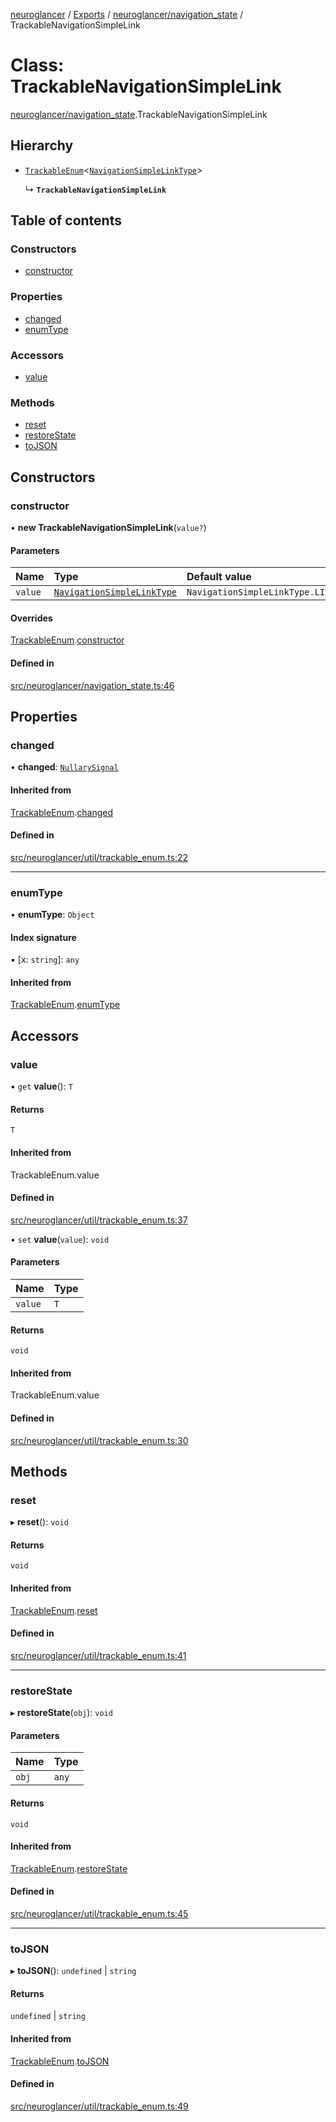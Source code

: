 [neuroglancer](../README.md) / [Exports](../modules.md) / [neuroglancer/navigation\_state](../modules/neuroglancer_navigation_state.md) / TrackableNavigationSimpleLink

# Class: TrackableNavigationSimpleLink

[neuroglancer/navigation_state](../modules/neuroglancer_navigation_state.md).TrackableNavigationSimpleLink

## Hierarchy

- [`TrackableEnum`](neuroglancer_util_trackable_enum.TrackableEnum.md)<[`NavigationSimpleLinkType`](../enums/neuroglancer_navigation_state.NavigationSimpleLinkType.md)\>

  ↳ **`TrackableNavigationSimpleLink`**

## Table of contents

### Constructors

- [constructor](neuroglancer_navigation_state.TrackableNavigationSimpleLink.md#constructor)

### Properties

- [changed](neuroglancer_navigation_state.TrackableNavigationSimpleLink.md#changed)
- [enumType](neuroglancer_navigation_state.TrackableNavigationSimpleLink.md#enumtype)

### Accessors

- [value](neuroglancer_navigation_state.TrackableNavigationSimpleLink.md#value)

### Methods

- [reset](neuroglancer_navigation_state.TrackableNavigationSimpleLink.md#reset)
- [restoreState](neuroglancer_navigation_state.TrackableNavigationSimpleLink.md#restorestate)
- [toJSON](neuroglancer_navigation_state.TrackableNavigationSimpleLink.md#tojson)

## Constructors

### constructor

• **new TrackableNavigationSimpleLink**(`value?`)

#### Parameters

| Name | Type | Default value |
| :------ | :------ | :------ |
| `value` | [`NavigationSimpleLinkType`](../enums/neuroglancer_navigation_state.NavigationSimpleLinkType.md) | `NavigationSimpleLinkType.LINKED` |

#### Overrides

[TrackableEnum](neuroglancer_util_trackable_enum.TrackableEnum.md).[constructor](neuroglancer_util_trackable_enum.TrackableEnum.md#constructor)

#### Defined in

[src/neuroglancer/navigation_state.ts:46](https://github.com/ActiveBrainAtlas2/neuroglancer/blob/034b457d/src/neuroglancer/navigation_state.ts#L46)

## Properties

### changed

• **changed**: [`NullarySignal`](neuroglancer_util_signal.NullarySignal.md)

#### Inherited from

[TrackableEnum](neuroglancer_util_trackable_enum.TrackableEnum.md).[changed](neuroglancer_util_trackable_enum.TrackableEnum.md#changed)

#### Defined in

[src/neuroglancer/util/trackable_enum.ts:22](https://github.com/ActiveBrainAtlas2/neuroglancer/blob/034b457d/src/neuroglancer/util/trackable_enum.ts#L22)

___

### enumType

• **enumType**: `Object`

#### Index signature

▪ [x: `string`]: `any`

#### Inherited from

[TrackableEnum](neuroglancer_util_trackable_enum.TrackableEnum.md).[enumType](neuroglancer_util_trackable_enum.TrackableEnum.md#enumtype)

## Accessors

### value

• `get` **value**(): `T`

#### Returns

`T`

#### Inherited from

TrackableEnum.value

#### Defined in

[src/neuroglancer/util/trackable_enum.ts:37](https://github.com/ActiveBrainAtlas2/neuroglancer/blob/034b457d/src/neuroglancer/util/trackable_enum.ts#L37)

• `set` **value**(`value`): `void`

#### Parameters

| Name | Type |
| :------ | :------ |
| `value` | `T` |

#### Returns

`void`

#### Inherited from

TrackableEnum.value

#### Defined in

[src/neuroglancer/util/trackable_enum.ts:30](https://github.com/ActiveBrainAtlas2/neuroglancer/blob/034b457d/src/neuroglancer/util/trackable_enum.ts#L30)

## Methods

### reset

▸ **reset**(): `void`

#### Returns

`void`

#### Inherited from

[TrackableEnum](neuroglancer_util_trackable_enum.TrackableEnum.md).[reset](neuroglancer_util_trackable_enum.TrackableEnum.md#reset)

#### Defined in

[src/neuroglancer/util/trackable_enum.ts:41](https://github.com/ActiveBrainAtlas2/neuroglancer/blob/034b457d/src/neuroglancer/util/trackable_enum.ts#L41)

___

### restoreState

▸ **restoreState**(`obj`): `void`

#### Parameters

| Name | Type |
| :------ | :------ |
| `obj` | `any` |

#### Returns

`void`

#### Inherited from

[TrackableEnum](neuroglancer_util_trackable_enum.TrackableEnum.md).[restoreState](neuroglancer_util_trackable_enum.TrackableEnum.md#restorestate)

#### Defined in

[src/neuroglancer/util/trackable_enum.ts:45](https://github.com/ActiveBrainAtlas2/neuroglancer/blob/034b457d/src/neuroglancer/util/trackable_enum.ts#L45)

___

### toJSON

▸ **toJSON**(): `undefined` \| `string`

#### Returns

`undefined` \| `string`

#### Inherited from

[TrackableEnum](neuroglancer_util_trackable_enum.TrackableEnum.md).[toJSON](neuroglancer_util_trackable_enum.TrackableEnum.md#tojson)

#### Defined in

[src/neuroglancer/util/trackable_enum.ts:49](https://github.com/ActiveBrainAtlas2/neuroglancer/blob/034b457d/src/neuroglancer/util/trackable_enum.ts#L49)
